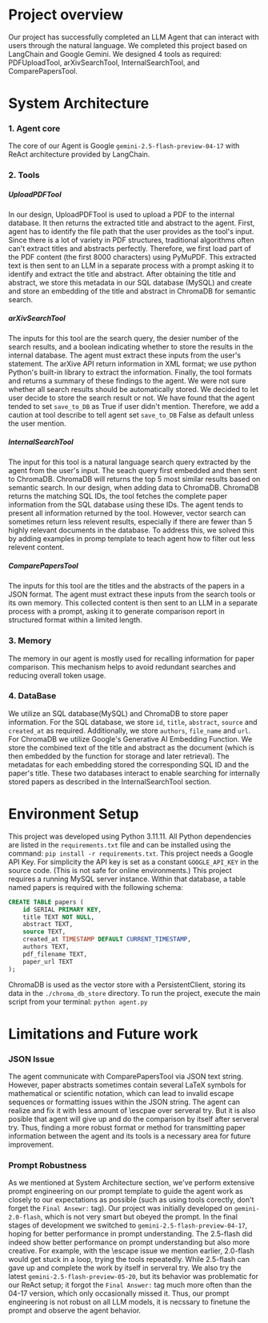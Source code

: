 # Project overview
Our project has successfully completed an LLM Agent that can interact with users through the natural language.
We completed this project based on LangChain and Google Gemini. We designed 4 tools as required: PDFUploadTool, arXivSearchTool, InternalSearchTool, and ComparePapersTool.
# System Architecture
### 1. Agent core
The core of our Agent is Google `gemini-2.5-flash-preview-04-17` with ReAct architecture provided by LangChain.
### 2. Tools
##### UploadPDFTool
In our design, UploadPDFTool is used to upload a PDF to the internal database. It then returns the extracted title and abstract to the agent.
First, agent has to identify the file path that the user provides as the tool's input.
Since there is a lot of variety in PDF structures, traditional algorithms often can't extract titles and abstracts perfectly. Therefore, we first load part of the PDF content (the first 8000 characters) using PyMuPDF. This extracted text is then sent to an LLM in a separate process with a prompt asking it to identify and extract the title and abstract.
After obtaining the title and abstract, we store this metadata in our SQL database (MySQL) and create and store an embedding of the title and abstract in ChromaDB for semantic search.
##### arXivSearchTool
The inputs for this tool are the search query, the desier number of the search results, and a boolean indicating whether to store the results in the internal database. The agent must extract these inputs from the user's statement.
The arXive API return information in XML format; we use python Python's built-in library  to extract the information. Finally, the tool formats and returns a summary of these findings to the agent.
We were not sure whether all search results should be automatically stored. We decided to let user decide to store the search result or not. We have found that the agent tended to set `save_to_DB` as True if user didn't mention. Therefore, we add a caution at tool describe to tell agent set `save_to_DB` False as default unless the user mention.
##### InternalSearchTool
The input for this tool is a natural language search query extracted by the agent from the user's input.
The seach query first embedded and then sent to ChromaDB. ChromaDB will returns the top 5 most similar results based on semantic search. In our design, when adding data to ChromaDB. ChromaDB returns the matching SQL IDs, the tool fetches the complete paper information from the SQL database using these IDs.
The agent tends to present all information returned by the tool. However, vector search can sometimes return less relevent results, especially if there are fewer than 5 highly relevant documents in the database.
To address this, we solved this by adding examples in promp template to teach agent how to filter out less relevent content.
##### ComparePapersTool
The inputs for this tool are the titles and the abstracts of the papers in a JSON format. The agent must extract these inputs from the search tools or its own memory.
This collected content is then sent to an LLM in a separate process with a prompt, asking it to generate comparison report in structured format within a limited length.
### 3. Memory
The memory in our agent is mostly used for recalling information for paper comparison. This mechanism helps to avoid redundant searches and reducing overall token usage.
### 4. DataBase
We utilize an SQL database(MySQL) and ChromaDB to store paper information. For the SQL database, we store `id`, `title`, `abstract`, `source` and `created_at` as required. Additionally, we store `authors`, `file_name` and `url`.
For ChromaDB we utilize Google's Generative AI Embedding Function. We store the combined text of the title and abstract as the document (which is then embedded by the function for storage and later retrieval). The metadatas for each embedding stored the corresponding SQL ID and the paper's title.
These two databases interact to enable searching for internally stored papers as described in the InternalSearchTool section.
# Environment Setup
This project was developed using Python 3.11.11. All Python dependencies are listed in the `requirements.txt` file and can be installed using the command: `pip install -r requirements.txt`.
This project needs a Google API Key. For simplicity the API key is set as a constant `GOOGLE_API_KEY` in the source code. (This is not safe for online environments.)
This project requires a running MySQL server instance.
Within that database, a table named papers is required with the following schema: 
```sql
CREATE TABLE papers (
    id SERIAL PRIMARY KEY,
    title TEXT NOT NULL,
    abstract TEXT,
    source TEXT,
    created_at TIMESTAMP DEFAULT CURRENT_TIMESTAMP,
    authors TEXT,
    pdf_filename TEXT,
    paper_url TEXT
);
```
ChromaDB is used as the vector store with a PersistentClient, storing its data in the `./chroma_db_store` directory.
To run the project, execute the main script from your terminal:
`python agent.py`
# Limitations and Future work
### JSON Issue
The agent communicate with ComparePapersTool via JSON text string. However, paper abstracts sometimes contain several LaTeX symbols for mathematical or scientific notation, which can lead to invalid escape sequences or formatting issues within the JSON string. The agent can realize and fix it with less amount of \escpae over serveral try. But it is also posible that agent will give up and do the comparison by itself after serveral try.
Thus, finding a more robust format or method for transmitting paper information between the agent and its tools is a necessary area for future improvement.
### Prompt Robustness
As we mentioned at System Architecture section, we've perform extensive prompt engineering on our prompt template to guide the agent work as closely to our expectations as possible (such as using tools corectly, don't forget the `Final Ansewr:` tag). Our project was initially developed on `gemini-2.0-flash`, which is not very smart but obeyed the prompt. In the final stages of development we switched to `gemini-2.5-flash-preview-04-17`, hoping for better performance in prompt understanding. The 2.5-flash did indeed show better performance on prompt understanding but also more creative.
For example, with the \escape issue we mention earlier, 2.0-flash would get stuck in a loop, trying the tools repeatedly. While 2.5-flash can gave up and complete the work by itself in serveral try.
We also try the latest `gemini-2.5-flash-preview-05-20`, but its behavior was problematic for our ReAct setup; it forgot the `Final Answer:` tag much more often than the 04-17 version, which only occasionally missed it.
Thus, our prompt engineering is not robust on all LLM models, it is necssary to finetune the prompt and observe the agent behavior.
